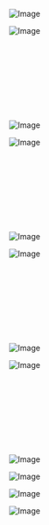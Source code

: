 ![Image](Images/Desvio%20Padrão%20de%20uma%20Variável%20Aleatória.png)

![Image](Images/Variância%20de%20uma%20Variável%20Aleatória%20Discreta.png)
\
\
\
\
\
\
\
\
\
\
![Image](Images/distribuição%20binomial.png)

![Image](Images/distribuição%20binomial%20exemplos.png)
\
\
\
\
\
\
\
\
\
\
![Image](Images/Distribuição%20de%20Poisson.png)

![Image](Images/Distribuição%20de%20Poisson%20exemplos.png)
\
\
\
\
\
\
\
\
\
\
![Image](Images/Distribuição%20Uniforme%20e%20Exponencial.png)

![Image](Images/Distribuição%20Normal.png)
\
\
\
\
\
\
\
\
\
\
![Image](Images/Itervalo%20de%20Confianca%201.png)

![Image](Images/Itervalo%20de%20Confianca%202.png)

![Image](Images/Itervalo%20de%20Confianca%203.png)

![Image](Images/Itervalo%20de%20Confianca%204.png)

